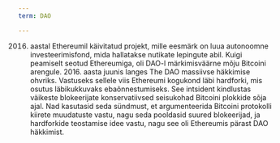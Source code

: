 ```yaml
---
term: DAO

---
```

2016. aastal Ethereumil käivitatud projekt, mille eesmärk on luua autonoomne investeerimisfond, mida hallatakse nutikate lepingute abil. Kuigi peamiselt seotud Ethereumiga, oli DAO-l märkimisväärne mõju Bitcoini arengule. 2016. aasta juunis langes The DAO massiivse häkkimise ohvriks. Vastuseks sellele viis Ethereumi kogukond läbi hardforki, mis osutus läbikukkuvaks ebaõnnestumiseks. See intsident kindlustas väikeste blokeerijate konservatiivsed seisukohad Bitcoini plokkide sõja ajal. Nad kasutasid seda sündmust, et argumenteerida Bitcoini protokolli kiirete muudatuste vastu, nagu seda pooldasid suured blokeerijad, ja hardforkide teostamise idee vastu, nagu see oli Ethereumis pärast DAO häkkimist.